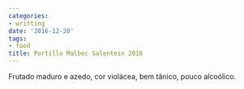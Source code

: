 ```yaml
---
categories:
- writting
date: '2016-12-20'
tags:
- food
title: Portillo Malbec Salentein 2016
---
```


Frutado maduro e azedo, cor violácea, bem tânico, pouco alcoólico.